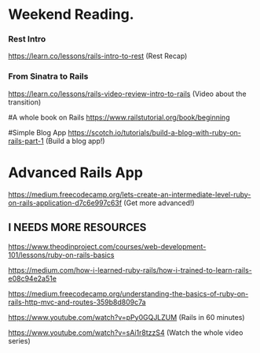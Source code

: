 # Weekend Reading.

### Rest Intro 
https://learn.co/lessons/rails-intro-to-rest
(Rest Recap)

### From Sinatra to Rails
https://learn.co/lessons/rails-video-review-intro-to-rails (Video about the transition)

#A whole book on Rails
https://www.railstutorial.org/book/beginning 

#Simple Blog App
https://scotch.io/tutorials/build-a-blog-with-ruby-on-rails-part-1
(Build a blog app!)

# Advanced Rails App
https://medium.freecodecamp.org/lets-create-an-intermediate-level-ruby-on-rails-application-d7c6e997c63f
(Get more advanced!)

## I NEEDS MORE RESOURCES
https://www.theodinproject.com/courses/web-development-101/lessons/ruby-on-rails-basics 

https://medium.com/how-i-learned-ruby-rails/how-i-trained-to-learn-rails-e08c94e2a51e

https://medium.freecodecamp.org/understanding-the-basics-of-ruby-on-rails-http-mvc-and-routes-359b8d809c7a 

https://www.youtube.com/watch?v=pPy0GQJLZUM (Rails in 60 minutes)

https://www.youtube.com/watch?v=sAi1r8tzzS4 (Watch the whole video series)

